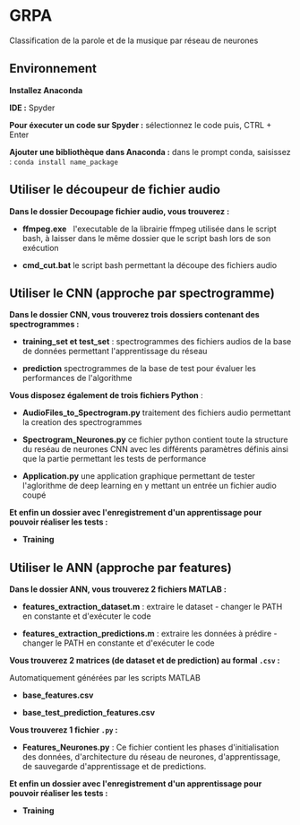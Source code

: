 # GRPA
Classification de la parole et de la musique par réseau de neurones

## Environnement

**Installez Anaconda**
   
**IDE :** Spyder
   
**Pour éxecuter un code sur Spyder :** sélectionnez le code puis, CTRL + Enter 

**Ajouter une bibliothèque dans Anaconda :** dans le prompt conda, saisissez : `conda install name_package`

## Utiliser le découpeur de fichier audio
**Dans le dossier Decoupage fichier audio, vous trouverez :**
  
 - **ffmpeg.exe**
   l'executable de la librairie ffmpeg utilisée dans le script bash, à laisser dans le même dossier que le script bash lors de son exécution
   
 - **cmd_cut.bat**
   le script bash permettant la découpe des fichiers audio

## Utiliser le CNN (approche par spectrogramme)
**Dans le dossier CNN, vous trouverez trois dossiers contenant des spectrogrammes :**

 - **training_set et test_set** :
   spectrogrammes des fichiers audios de la base de données permettant l'apprentissage du réseau
   
 - **prediction**
   spectrogrammes de la base de test pour évaluer les performances de l'algorithme

**Vous disposez également de trois fichiers Python** :
 
 - **AudioFiles_to_Spectrogram.py** 
   traitement des fichiers audio permettant la creation des spectrogrammes
   
 - **Spectrogram_Neurones.py**
   ce fichier python contient toute la structure du reséau de neurones CNN avec les différents paramètres définis ainsi que la partie permettant les tests de performance
   
 - **Application.py**
   une application graphique permettant de tester l'aglorithme de deep learning en y mettant un entrée un fichier audio coupé
   
 **Et enfin un dossier avec l'enregistrement d'un apprentissage pour pouvoir réaliser les tests :**
 
 - **Training**
 
## Utiliser le ANN (approche par features)
**Dans le dossier ANN, vous trouverez 2 fichiers MATLAB :**

 - **features_extraction_dataset.m** : 
   extraire le dataset - changer le PATH en constante et d'exécuter le code
   
 - **features_extraction_predictions.m** : 
   extraire les données à prédire - changer le PATH en constante et d'exécuter le code
   
**Vous trouverez 2 matrices (de dataset et  de prediction) au formal `.csv` :**

  Automatiquement générées par les scripts MATLAB 
  
 - **base_features.csv**
 
- **base_test_prediction_features.csv**

**Vous trouverez 1 fichier `.py` :**

 - **Features_Neurones.py** :
   Ce fichier contient les phases d'initialisation des données, d'architecture du réseau de neurones, d'apprentissage, de    sauvegarde d'apprentissage et de predictions.

**Et enfin un dossier avec l'enregistrement d'un apprentissage pour pouvoir réaliser les tests :**
 
 - **Training**
